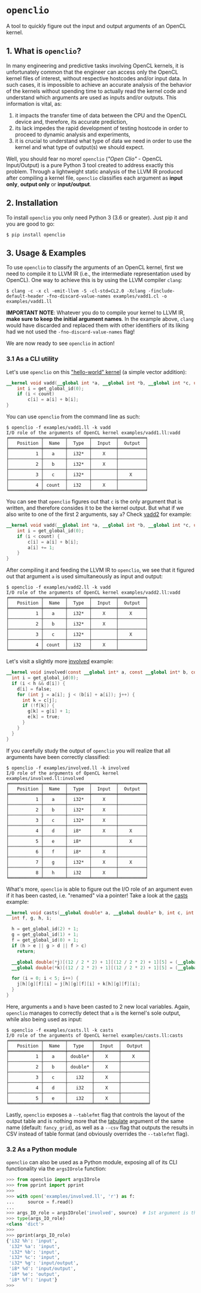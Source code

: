 # `openclio`

A tool to quickly figure out the input and output arguments of an OpenCL kernel.

## 1. What is `openclio`?

In many engineering and predictive tasks involving OpenCL kernels, it is unfortunately common that the engineer can access only the OpenCL kernel files of interest, without respective hostcodes and/or input data. In such cases, it is impossible to achieve an accurate analysis of the behavior of the kernels without spending time to actually read the kernel code and understand which arguments are used as inputs and/or outputs. This information is vital, as:

1. it impacts the transfer time of data between the CPU and the OpenCL device and, therefore, its accurate prediction,
2. its lack impedes the rapid development of testing hostcode in order to proceed to dynamic analysis and experiments,
3. it is crucial to understand what type of data we need in order to use the kernel and what type of output(s) we should expect.

Well, you should fear no more! `openclio` (*"Open Clio"* - OpenCL Input/Output) is a pure Python 3 tool created to address exactly this problem. Through a lightweight static analysis of the LLVM IR produced after compiling a kernel file, `openclio` classifies each argument as **input only**, **output only** or **input/output**.

## 2. Installation

To install `openclio` you only need Python 3 (3.6 or greater). Just pip it and you are good to go:

```
$ pip install openclio
```

## 3. Usage & Examples

To use `openclio` to classify the arguments of an OpenCL kernel, first we need to compile it to LLVM IR (i.e., the intermediate representation used by OpenCL). One way to achieve this is by using the LLVM compiler `clang`:

```
$ clang -c -x cl -emit-llvm -S -cl-std=CL2.0 -Xclang -finclude-default-header -fno-discard-value-names examples/vadd1.cl -o examples/vadd1.ll
```

**IMPORTANT NOTE**: Whatever you do to compile your kernel to LLVM IR, **make sure to keep the initial argument names**. In the example above, `clang` would have discarded and replaced them with other identifiers of its liking had we not used the `-fno-discard-value-names` flag!

We are now ready to see `openclio` in action!

### 3.1 As a CLI utility

Let's use `openclio` on this ["hello-world" kernel](examples/vadd1.cl) (a simple vector addition):

```opencl
__kernel void vadd(__global int *a, __global int *b, __global int *c, uint count) {
    int i = get_global_id(0);
    if (i < count)
        c[i] = a[i] + b[i];
}
```

You can use `openclio` from the command line as such:

```
$ openclio -f examples/vadd1.ll -k vadd
I/O role of the arguments of OpenCL kernel examples/vadd1.ll:vadd
╒════════════╤════════╤════════╤═════════╤══════════╕
│   Position │  Name  │  Type  │  Input  │  Output  │
╞════════════╪════════╪════════╪═════════╪══════════╡
│          1 │   a    │  i32*  │    X    │          │
├────────────┼────────┼────────┼─────────┼──────────┤
│          2 │   b    │  i32*  │    X    │          │
├────────────┼────────┼────────┼─────────┼──────────┤
│          3 │   c    │  i32*  │         │    X     │
├────────────┼────────┼────────┼─────────┼──────────┤
│          4 │ count  │  i32   │    X    │          │
╘════════════╧════════╧════════╧═════════╧══════════╛
```

You can see that `openclio` figures out that `c` is the only argument that is written, and therefore consides it to be the kernel output. But what if we also write to one of the first 2 arguments, say `a`? Check [vadd2](examples/vadd2.cl) for example:

```opencl
__kernel void vadd(__global int *a, __global int *b, __global int *c, uint count) {
    int i = get_global_id(0);
    if (i < count) {
        c[i] = a[i] + b[i];
        a[i] += 1;
    }
}
```

After compiling it and feeding the LLVM IR to `openclio`, we see that it figured out that argument `a` is used simultaneously as input and output:

```
$ openclio -f examples/vadd2.ll -k vadd
I/O role of the arguments of OpenCL kernel examples/vadd2.ll:vadd
╒════════════╤════════╤════════╤═════════╤══════════╕
│   Position │  Name  │  Type  │  Input  │  Output  │
╞════════════╪════════╪════════╪═════════╪══════════╡
│          1 │   a    │  i32*  │    X    │    X     │
├────────────┼────────┼────────┼─────────┼──────────┤
│          2 │   b    │  i32*  │    X    │          │
├────────────┼────────┼────────┼─────────┼──────────┤
│          3 │   c    │  i32*  │         │    X     │
├────────────┼────────┼────────┼─────────┼──────────┤
│          4 │ count  │  i32   │    X    │          │
╘════════════╧════════╧════════╧═════════╧══════════╛
```

Let's visit a slightly more [involved](examples/involved.cl) example:

```opencl
__kernel void involved(const __global int* a, const __global int* b, const __global int* c, __global char* d, __global char* e, __global char* f, __global int* g, const int h) {
  int i = get_global_id(0);
  if (i < h && d[i]) {
    d[i] = false;
    for (int j = a[i]; j < (b[i] + a[i]); j++) {
      int k = c[j];
      if (!f[k]) {
        g[k] = g[i] + 1;
        e[k] = true;
      }
    }
  }
}
```

If you carefully study the output of `openclio` you will realize that all arguments have been correctly classified:

```
$ openclio -f examples/involved.ll -k involved
I/O role of the arguments of OpenCL kernel examples/involved.ll:involved
╒════════════╤════════╤════════╤═════════╤══════════╕
│   Position │  Name  │  Type  │  Input  │  Output  │
╞════════════╪════════╪════════╪═════════╪══════════╡
│          1 │   a    │  i32*  │    X    │          │
├────────────┼────────┼────────┼─────────┼──────────┤
│          2 │   b    │  i32*  │    X    │          │
├────────────┼────────┼────────┼─────────┼──────────┤
│          3 │   c    │  i32*  │    X    │          │
├────────────┼────────┼────────┼─────────┼──────────┤
│          4 │   d    │  i8*   │    X    │    X     │
├────────────┼────────┼────────┼─────────┼──────────┤
│          5 │   e    │  i8*   │         │    X     │
├────────────┼────────┼────────┼─────────┼──────────┤
│          6 │   f    │  i8*   │    X    │          │
├────────────┼────────┼────────┼─────────┼──────────┤
│          7 │   g    │  i32*  │    X    │    X     │
├────────────┼────────┼────────┼─────────┼──────────┤
│          8 │   h    │  i32   │    X    │          │
╘════════════╧════════╧════════╧═════════╧══════════╛
```

What's more, `openclio` is able to figure out the I/O role of an argument even if it has been casted, i.e. "renamed" via a pointer! Take a look at the [casts](examples/casts.cl) example:

```opencl
__kernel void casts(__global double* a, __global double* b, int c, int d, int e) {
  int f, g, h, i;

  h = get_global_id(2) + 1;
  g = get_global_id(1) + 1;
  f = get_global_id(0) + 1;
  if (h > e || g > d || f > c)
    return;

  __global double(*j)[(12 / 2 * 2) + 1][(12 / 2 * 2) + 1][5] = (__global double(*)[(12 / 2 * 2) + 1][(12 / 2 * 2) + 1][5])a;
  __global double(*k)[(12 / 2 * 2) + 1][(12 / 2 * 2) + 1][5] = (__global double(*)[(12 / 2 * 2) + 1][(12 / 2 * 2) + 1][5])b;

  for (i = 0; i < 5; i++) {
    j[h][g][f][i] = j[h][g][f][i] + k[h][g][f][i];
  }
}
```

Here, arguments `a` and `b` have been casted to 2 new local variables. Again, `openclio` manages to correctly detect that `a` is the kernel's sole output, while also being used as input:

```
$ openclio -f examples/casts.ll -k casts
I/O role of the arguments of OpenCL kernel examples/casts.ll:casts
╒════════════╤════════╤═════════╤═════════╤══════════╕
│   Position │  Name  │  Type   │  Input  │  Output  │
╞════════════╪════════╪═════════╪═════════╪══════════╡
│          1 │   a    │ double* │    X    │    X     │
├────────────┼────────┼─────────┼─────────┼──────────┤
│          2 │   b    │ double* │    X    │          │
├────────────┼────────┼─────────┼─────────┼──────────┤
│          3 │   c    │   i32   │    X    │          │
├────────────┼────────┼─────────┼─────────┼──────────┤
│          4 │   d    │   i32   │    X    │          │
├────────────┼────────┼─────────┼─────────┼──────────┤
│          5 │   e    │   i32   │    X    │          │
╘════════════╧════════╧═════════╧═════════╧══════════╛
```

Lastly, `openclio` exposes a `--tablefmt` flag that controls the layout of the output table and is nothing more that the [tabulate](https://pypi.org/project/tabulate/) argument of the same name (default: `fancy_grid`), as well as a `--csv` flag that outputs the results in CSV instead of table format (and obviously overrides the `--tablefmt` flag).

### 3.2 As a Python module

`openclio` can also be used as a Python module, exposing all of its CLI functionality via the `argsIOrole` function:

```Python console
>>> from openclio import argsIOrole
>>> from pprint import pprint
>>> 
>>> with open('examples/involved.ll', 'r') as f:
...     source = f.read()
... 
>>> args_IO_role = argsIOrole('involved', source)  # 1st argument is the kernel name
>>> type(args_IO_role)
<class 'dict'>
>>> 
>>> pprint(args_IO_role)
{'i32 %h': 'input',
 'i32* %a': 'input',
 'i32* %b': 'input',
 'i32* %c': 'input',
 'i32* %g': 'input/output',
 'i8* %d': 'input/output',
 'i8* %e': 'output',
 'i8* %f': 'input'}
>>>
```

